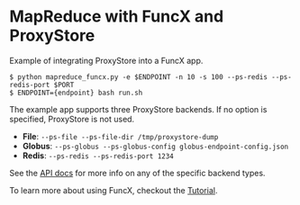 # MapReduce with FuncX and ProxyStore

Example of integrating ProxyStore into a FuncX app.

```
$ python mapreduce_funcx.py -e $ENDPOINT -n 10 -s 100 --ps-redis --ps-redis-port $PORT
$ ENDPOINT={endpoint} bash run.sh
```

The example app supports three ProxyStore backends. If no option is specified,
ProxyStore is not used.

- **File**: `--ps-file --ps-file-dir /tmp/proxystore-dump`
- **Globus**: `--ps-globus --ps-globus-config globus-endpoint-config.json`
- **Redis**: `--ps-redis --ps-redis-port 1234`

See the [API docs](https://proxystore.readthedocs.io/en/latest/source/api.html)
for more info on any of the specific backend types.

To learn more about using FuncX, checkout the
[Tutorial](https://funcx.readthedocs.io/en/latest/Tutorial.html).
